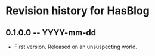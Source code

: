 # Revision history for HasBlog

## 0.1.0.0 -- YYYY-mm-dd

* First version. Released on an unsuspecting world.

